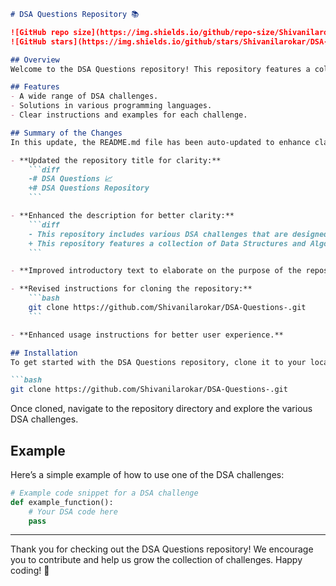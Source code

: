```markdown
# DSA Questions Repository 📚

![GitHub repo size](https://img.shields.io/github/repo-size/Shivanilarokar/DSA-Questions-) 
![GitHub stars](https://img.shields.io/github/stars/Shivanilarokar/DSA-Questions-?style=social)

## Overview
Welcome to the DSA Questions repository! This repository features a collection of Data Structures and Algorithms (DSA) challenges designed to help you practice coding and improve your understanding of algorithms and data structures. Solutions are available in multiple programming languages.

## Features
- A wide range of DSA challenges.
- Solutions in various programming languages.
- Clear instructions and examples for each challenge.

## Summary of the Changes
In this update, the README.md file has been auto-updated to enhance clarity and provide a more comprehensive introduction to the repository. Here are the key changes:

- **Updated the repository title for clarity:**
    ```diff
    -# DSA Questions 📈
    +# DSA Questions Repository
    ```

- **Enhanced the description for better clarity:**
    ```diff
    - This repository includes various DSA challenges that are designed to help you practice and improve your coding skills.
    + This repository features a collection of Data Structures and Algorithms (DSA) challenges designed to help you practice coding and improve your understanding of algorithms and data structures.
    ```

- **Improved introductory text to elaborate on the purpose of the repository.**

- **Revised instructions for cloning the repository:**
    ```bash
    git clone https://github.com/Shivanilarokar/DSA-Questions-.git
    ```

- **Enhanced usage instructions for better user experience.**

## Installation
To get started with the DSA Questions repository, clone it to your local machine using the following command:

```bash
git clone https://github.com/Shivanilarokar/DSA-Questions-.git
```

Once cloned, navigate to the repository directory and explore the various DSA challenges.

## Example
Here’s a simple example of how to use one of the DSA challenges:

```python
# Example code snippet for a DSA challenge
def example_function():
    # Your DSA code here
    pass
```

---

Thank you for checking out the DSA Questions repository! We encourage you to contribute and help us grow the collection of challenges. Happy coding! 🚀
```
